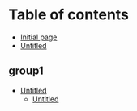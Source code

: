 # Table of contents

* [Initial page](README.md)
* [Untitled](untitled.md)

## group1

* [Untitled](group1/untitled/README.md)
  * [Untitled](group1/untitled/untitled.md)

